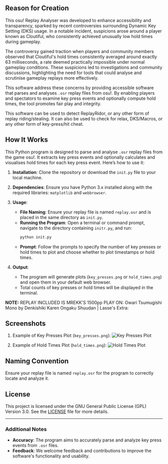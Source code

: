 ## Reason for Creation
This osu! Replay Analyser was developed to enhance accessibility and transparency, sparked by recent controversies surrounding Dynamic Key Setting (DKS) usage. In a notable incident, suspicions arose around a player known as Cloutiful, who consistently achieved unusually low hold times during gameplay.  

The controversy gained traction when players and community members observed that Cloutiful's hold times consistently averaged around exactly 63 milliseconds, a rate deemed practically impossible under normal gameplay conditions. These suspicions led to investigations and community discussions, highlighting the need for tools that could analyse and scrutinise gameplay replays more effectively.

This software address these concerns by providing accessible software that parses and analyses `.osr` replay files from osu!. By enabling players and spectators to examine key press events and optionally compute hold times, the tool promotes fair play and integrity.


This software can be used to detect ReplayRidor, or any other form of replay riding/stealing. It can also be used to check for relax, DKS/Macros, or any other form of key-press/hit cheat.

## How It Works
This Python program is designed to parse and analyse `.osr` replay files from the game osu!. It extracts key press events and optionally calculates and visualises hold times for each key press event. Here’s how to use it:

1. **Installation**: Clone the repository or download the `init.py` file to your local machine.

2. **Dependencies**: Ensure you have Python 3.x installed along with the required libraries: `matplotlib` and `webbrowser`.

3. **Usage**:
   - **File Naming**: Ensure your replay file is named `replay.osr` and is placed in the same directory as `init.py`.
   - **Running the Program**: Open a terminal or command prompt, navigate to the directory containing `initr.py`, and run:
     ```bash
     python init.py
     ```
   - **Prompt**: Follow the prompts to specify the number of key presses or hold times to plot and choose whether to plot timestamps or hold times.

4. **Output**:
   - The program will generate plots (`key_presses.png` or `hold_times.png`) and open them in your default web browser.
   - Total counts of key presses or hold times will be displayed in the terminal.
  

**NOTE:** REPLAY INCLUDED IS MREKK'S 1500pp PLAY ON: Owari Tsumugishi Mono by Denkishiki Karen Ongaku Shuudan | Lasse's Extra: 

## Screenshots
1. Example of Key Presses Plot (`key_presses.png`):
   ![Key Presses Plot](https://i.ibb.co/rf5Yp5R/key-presses.png)

2. Example of Hold Times Plot (`hold_times.png`):
   ![Hold Times Plot](https://i.ibb.co/FsMbgTy/hold-times.png)

## Naming Convention
Ensure your replay file is named `replay.osr` for the program to correctly locate and analyze it.

## License
This project is licensed under the GNU General Public License (GPL) Version 3.0. See the [LICENSE](LICENSE) file for more details.

---

### Additional Notes
- **Accuracy**: The program aims to accurately parse and analyze key press events from `.osr` files.
- **Feedback**: We welcome feedback and contributions to improve the software's functionality and usability.
